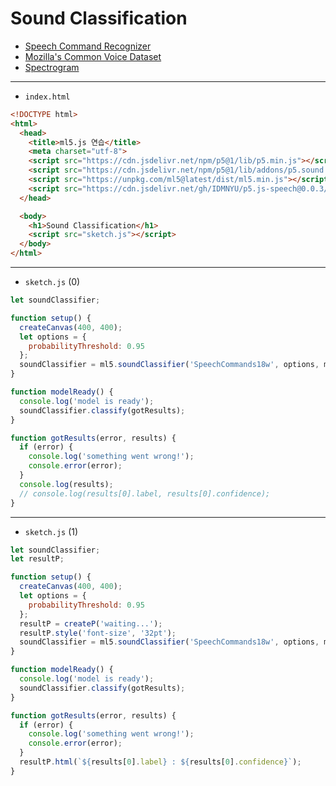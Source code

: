 # Sound Classification
- [Speech Command Recognizer](https://github.com/tensorflow/tfjs-models/tree/master/speech-commands)
- [Mozilla's Common Voice Dataset](https://commonvoice.mozilla.org/en/datasets)
- [Spectrogram](https://en.wikipedia.org/wiki/Spectrogram)

---

- `index.html` 

```html
<!DOCTYPE html>
<html>
  <head>
    <title>ml5.js 연습</title>
    <meta charset="utf-8">
    <script src="https://cdn.jsdelivr.net/npm/p5@1/lib/p5.min.js"></script>
    <script src="https://cdn.jsdelivr.net/npm/p5@1/lib/addons/p5.sound.min.js"></script>
    <script src="https://unpkg.com/ml5@latest/dist/ml5.min.js"></script>
    <script src="https://cdn.jsdelivr.net/gh/IDMNYU/p5.js-speech@0.0.3/lib/p5.speech.js"></script>
  </head>

  <body>
    <h1>Sound Classification</h1>
    <script src="sketch.js"></script>
  </body>
</html>
```


---

- `sketch.js` (0)

```javascript
let soundClassifier;

function setup() {
  createCanvas(400, 400);
  let options = {
    probabilityThreshold: 0.95
  };
  soundClassifier = ml5.soundClassifier('SpeechCommands18w', options, modelReady);
}

function modelReady() {
  console.log('model is ready');
  soundClassifier.classify(gotResults);
}

function gotResults(error, results) {
  if (error) {
    console.log('something went wrong!');
    console.error(error);
  }
  console.log(results);
  // console.log(results[0].label, results[0].confidence);
}
```


---

- `sketch.js` (1)

```javascript
let soundClassifier;
let resultP;

function setup() {
  createCanvas(400, 400);
  let options = {
    probabilityThreshold: 0.95
  };
  resultP = createP('waiting...');
  resultP.style('font-size', '32pt');
  soundClassifier = ml5.soundClassifier('SpeechCommands18w', options, modelReady);
}

function modelReady() {
  console.log('model is ready');
  soundClassifier.classify(gotResults);
}

function gotResults(error, results) {
  if (error) {
    console.log('something went wrong!');
    console.error(error);
  }
  resultP.html(`${results[0].label} : ${results[0].confidence}`);
}
```
